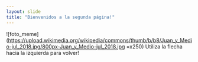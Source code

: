 ```yaml
---
layout: slide
title: "Bienvenidos a la segunda página!"
---
```

![foto_meme](https://upload.wikimedia.org/wikipedia/commons/thumb/b/b8/Juan_y_Medio-jul_2018.jpg/800px-Juan_y_Medio-jul_2018.jpg =x250)
Utiliza la flecha hacia la izquierda para volver!

